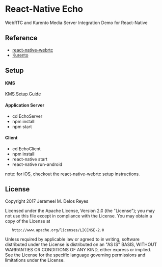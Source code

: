 # React-Native Echo
WebRTC and Kurento Media Server Integration Demo for React-Native

## Reference
- [react-native-webrtc](https://github.com/oney/react-native-webrtc)
- [Kurento](https://www.kurento.org/)



## Setup

#### KMS
[KMS Setup Guide](http://doc-kurento.readthedocs.io/en/stable/installation_guide.html)


#### Application Server

- cd EchoServer
- npm install
- npm start

#### Client

- cd EchoClient
- npm install
- react-native start
- react-native run-android

note: for iOS, checkout the react-native-webrtc setup instructions.

## License

 Copyright 2017 Jerameel M. Delos Reyes

   Licensed under the Apache License, Version 2.0 (the "License");
   you may not use this file except in compliance with the License.
   You may obtain a copy of the License at

       http://www.apache.org/licenses/LICENSE-2.0

   Unless required by applicable law or agreed to in writing, software
   distributed under the License is distributed on an "AS IS" BASIS,
   WITHOUT WARRANTIES OR CONDITIONS OF ANY KIND, either express or implied.
   See the License for the specific language governing permissions and
limitations under the License.
